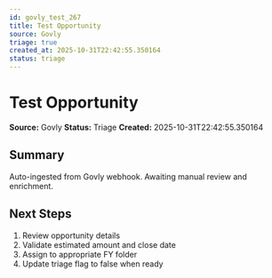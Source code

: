 ```yaml
---
id: govly_test_267
title: Test Opportunity
source: Govly
triage: true
created_at: 2025-10-31T22:42:55.350164
status: triage
---
```


# Test Opportunity

**Source:** Govly
**Status:** Triage
**Created:** 2025-10-31T22:42:55.350164

## Summary

Auto-ingested from Govly webhook. Awaiting manual review and enrichment.

## Next Steps

1. Review opportunity details
2. Validate estimated amount and close date
3. Assign to appropriate FY folder
4. Update triage flag to false when ready
